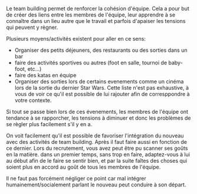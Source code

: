 Le team building permet de renforcer la cohésion d'équipe. Cela a pour but de créer des liens entre les membres
de l'équipe, leur apprendre à se connaître dans un lieu autre que le travail et parfois d'apaiser les tensions qui
peuvent y règner.

Plusieurs moyens/activités existent pour aller en ce sens:
- Organiser des petits déjeuners, des restaurants ou des sorties dans un bar
- faire des activités sportives ou autres (foot en salle, tournoi de baby-foot, etc...)
- faire des katas en équipe
- Organiser des sorties lors de certains evenements comme un cinéma lors de la sortie du dernier Star Wars.
Cette liste n'est pas exhaustive, à vous de voir ce qu'il est possible de lui rajouter afin de corresppondre à votre contexte.

Si tout se passe bien lors de ces évenements, les membres de l'équipe ont tendance à se rapporcher, les tensions à
diminuer et donc les problèmes de se règler plus facilement s'il y en a.

On voit facilement qu'il est possible de favoriser l'intégration du nouveau avec des activités de team building.
Après il faut faire aussi en fonction de ce dernier. Lors du recrutement, vous avez peut être pu scanner ses goûts en la
matière. dans un premier temps, sans trop en faire, adaptez-vous à lui au début afin de le faire se sentir bien, et par
la suite faîtes des choses qui soient plus en accord au goût de tous les membres de l'équipe.

Il ne faut pas forcément négliger ce point car mal intégrer humainement/socialement parlant le nouveau peut conduire à
son départ.

